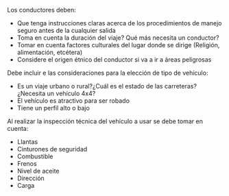 [Title]: # (Preparativos de viaje)
[Difficulty]: # (Principiante)
[Order]: # (3)

Los conductores deben:

*   Que tenga instrucciones claras acerca de los procedimientos de manejo seguro antes de la cualquier salida
*   Toma en cuenta la duración del viaje? Qué más necesita un conductor?
*   Tomar en cuenta factores culturales del lugar donde se dirige (Religión, alimentación, etcétera)
*   Considere el origen étnico del conductor si va a ir a áreas peligrosas

Debe incluir e las consideraciones para la elección de tipo de vehículo:

*   Es un viaje urbano o rural?¿Cuál es el estado de las carreteras? ¿Necesita un vehículo 4x4?
*   El vehículo es atractivo para ser robado
*   Tiene un perfil alto o bajo

Al realizar la inspección técnica del vehículo a usar se debe tomar en cuenta:

*   Llantas
*   Cinturones de seguridad
*   Combustible
*   Frenos
*   Nivel de aceite
*   Dirección
*   Carga